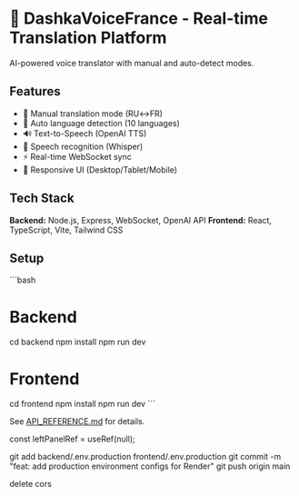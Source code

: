 # 🎤 DashkaVoiceFrance - Real-time Translation Platform

AI-powered voice translator with manual and auto-detect modes.

## Features
- 🎯 Manual translation mode (RU↔FR)
- 🤖 Auto language detection (10 languages)
- 🔊 Text-to-Speech (OpenAI TTS)
- 🎤 Speech recognition (Whisper)
- ⚡ Real-time WebSocket sync
- 📱 Responsive UI (Desktop/Tablet/Mobile)

## Tech Stack
**Backend:** Node.js, Express, WebSocket, OpenAI API
**Frontend:** React, TypeScript, Vite, Tailwind CSS

## Setup
\`\`\`bash
# Backend
cd backend
npm install
npm run dev

# Frontend
cd frontend
npm install
npm run dev
\`\`\`

See [API_REFERENCE.md](docs/API_REFERENCE.md) for details.

const leftPanelRef = useRef<HTMLTextAreaElement>(null);

git add backend/.env.production frontend/.env.production
git commit -m "feat: add production environment configs for Render"
git push origin main

delete cors